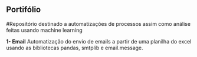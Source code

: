 ## Portifólio
#Repositório destinado a automatizações de processos assim como análise feitas usando machine learning

**1- Email**
  Automatização do envio de emails a partir de uma planilha do excel usando as bibliotecas pandas, smtplib e email.message.

